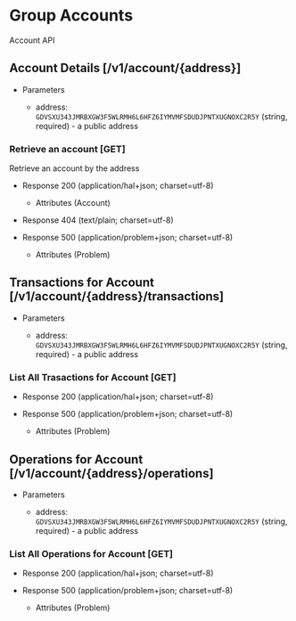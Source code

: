 # Group Accounts
Account API

## Account Details [/v1/account/{address}]

+ Parameters

    + address: `GDVSXU343JMRBXGW3F5WLRMH6L6HFZ6IYMVMFSDUDJPNTXUGNOXC2R5Y` (string, required) - a public address

### Retrieve an account [GET]
Retrieve an account by the address

+ Response 200 (application/hal+json; charset=utf-8)

    + Attributes (Account)

+ Response 404 (text/plain; charset=utf-8)

+ Response 500 (application/problem+json; charset=utf-8)
    
    + Attributes (Problem)
    

## Transactions for Account [/v1/account/{address}/transactions]

+ Parameters

    + address: `GDVSXU343JMRBXGW3F5WLRMH6L6HFZ6IYMVMFSDUDJPNTXUGNOXC2R5Y` (string, required) - a public address


### List All Trasactions for Account [GET]


+ Response 200 (application/hal+json; charset=utf-8)

+ Response 500 (application/problem+json; charset=utf-8)
    
    + Attributes (Problem)


## Operations for Account [/v1/account/{address}/operations]

+ Parameters

    + address: `GDVSXU343JMRBXGW3F5WLRMH6L6HFZ6IYMVMFSDUDJPNTXUGNOXC2R5Y` (string, required) - a public address

### List All Operations for Account [GET]

+ Response 200 (application/hal+json; charset=utf-8)

+ Response 500 (application/problem+json; charset=utf-8)

    + Attributes (Problem)

